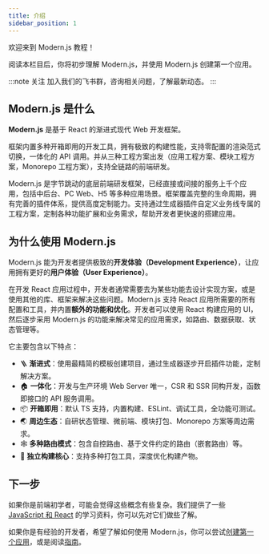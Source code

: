 ```yaml
---
title: 介绍
sidebar_position: 1
---
```


欢迎来到 Modern.js 教程！

阅读本栏目后，你将初步理解 Modern.js，并使用 Modern.js 创建第一个应用。

:::note 关注
加入我们的飞书群，咨询相关问题，了解最新动态。
:::

## Modern.js 是什么

**Modern.js** 是基于 React 的渐进式现代 Web 开发框架。

框架内置多种开箱即用的开发工具，拥有极致的构建性能，支持零配置的渲染范式切换，一体化的 API 调用。并从三种工程方案出发（应用工程方案、模块工程方案，Monorepo 工程方案），支持全链路的前端研发。

Modern.js 是字节跳动的底层前端研发框架，已经直接或间接的服务上千个应用，包括中后台、PC Web、H5 等多种应用场景。框架覆盖完整的生命周期，拥有完善的插件体系，提供高度定制能力。支持通过生成器插件自定义业务线专属的工程方案，定制各种功能扩展和业务需求，帮助开发者更快速的搭建应用。

## 为什么使用 Modern.js

Modern.js 能为开发者提供极致的**开发体验（Development Experience）**，让应用拥有更好的**用户体验（User Experience）**。

在开发 React 应用过程中，开发者通常需要去为某些功能去设计实现方案，或是使用其他的库、框架来解决这些问题。Modern.js 支持 React 应用所需要的所有配置和工具，并内置**额外的功能和优化**。开发者可以使用 React 构建应用的 UI，然后逐步采用 Modern.js 的功能来解决常见的应用需求，如路由、数据获取、状态管理等。

它主要包含以下特点：

- 🪜 **渐进式**：使用最精简的模板创建项目，通过生成器逐步开启插件功能，定制解决方案。
- 🏠 **一体化**：开发与生产环境 Web Server 唯一，CSR 和 SSR 同构开发，函数即接口的 API 服务调用。
- 📦 **开箱即用**：默认 TS 支持，内置构建、ESLint、调试工具，全功能可测试。
- 🌏 **周边生态**：自研状态管理、微前端、模块打包、Monorepo 方案等周边需求。
- 🕸 **多种路由模式**：包含自控路由、基于文件约定的路由（嵌套路由）等。
- 🚀 **独立构建核心**：支持多种打包工具，深度优化构建产物。

## 下一步

如果你是前端初学者，可能会觉得这些概念有些复杂。我们提供了一些 [JavaScript 和 React](/docs/tutorials/foundations/basic) 的学习资料，你可以先对它们做些了解。

如果你是有经验的开发者，希望了解如何使用 Modern.js，你可以尝试[创建第一个应用](/docs/tutorials/first-app/c01-start)，或是阅读[指南](/docs/guides/overview)。
